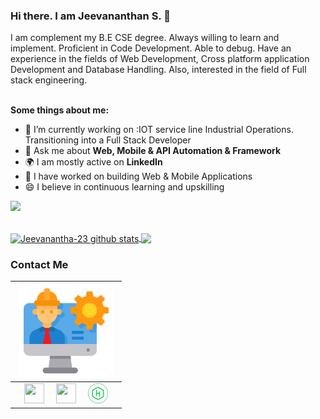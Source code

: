 ### Hi there. I am Jeevananthan S. 👋

I am complement my B.E CSE degree. Always willing to learn and implement. Proficient in Code Development. Able to debug. Have an experience in the fields of Web Development, Cross platform application  Development and Database Handling. Also, interested in the field of Full stack engineering. <br /><br />

**Some things about me:**
- 🔭 I’m currently working on :IOT service line Industrial Operations. Transitioning into a Full Stack Developer
- 💬 Ask me about **Web, Mobile & API Automation & Framework** 
- 🌍 I am mostly active on **LinkedIn**
- 💬 I have worked on building Web & Mobile Applications
- 😄 I believe in continuous learning and upskilling<br>


![](https://visitor-badge.glitch.me/badge?page_id=Jeevananthan-23)

<br/>

<a href="https://github.com/Jeevananthan-23">
  <img align="center" src="https://github-readme-stats.anuraghazra1.vercel.app/api?username=Jeevananthan-23&show_icons=true&count_private=true&hide_border=true&theme=tokyonight" alt="Jeevanantha-23 github stats" />
</a>
<a href="https://github.com/Jeevananthan-23">
    <img align="center" src="https://github-readme-stats.vercel.app/api/top-langs/?username=Jeevananthan-23&layout=compact&hide_border=true&hide=Jupyter%20Notebook ,html,Tex&langs_count=8&theme=tokyonight" />
</a>


### Contact Me
|  <a href="https://github.com/Jeevananthan-23/"><img src="https://github.com/rkasale28/rkasale28/blob/master/icons/engineer.png" width="150px" height="150px" /></a> |
|:---------------------------------------------------------------------------------------------------------------------------------------: |
|&nbsp; &nbsp; <a href="https://www.linkedin.com/in/jeevananthan-s/"><img src="https://i.ibb.co/Kx2GSrT/linkedin.png" width="32px" height="32px"></a> &nbsp; &nbsp; <a href="https://github.com/Jeevananthan-23/"><img src="https://cdn.iconscout.com/icon/free/png-256/github-108-438008.png" width="32px" height="32px"></a> &nbsp; &nbsp; <a href="https://www.hackerrank.com/Jeevananthan23"><img src="https://github.com/rkasale28/rkasale28/blob/master/icons/icons8-hackerrank-512.png" width="32px" height="32px"></a> &nbsp; &nbsp; |
